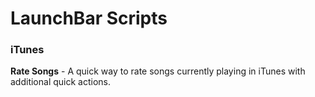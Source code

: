 # LaunchBar Scripts

### iTunes

**Rate Songs** - A quick way to rate songs currently playing in iTunes with additional quick actions.
